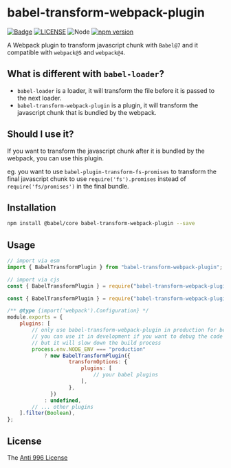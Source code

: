 # babel-transform-webpack-plugin

[![Badge](https://img.shields.io/badge/link-996.icu-%23FF4D5B.svg?style=flat-square)](https://996.icu/#/en_US)
[![LICENSE](https://img.shields.io/badge/license-Anti%20996-blue.svg?style=flat-square)](https://github.com/996icu/996.ICU/blob/master/LICENSE)
![Node](https://img.shields.io/badge/node-%3E=14-blue.svg?style=flat-square)
[![npm version](https://badge.fury.io/js/babel-transform-webpack-plugin.svg)](https://badge.fury.io/js/babel-transform-webpack-plugin)

A Webpack plugin to transform javascript chunk with `Babel@7` and it compatible with `webpack@5` and `webpack@4`.

## What is different with `babel-loader`?

-   `babel-loader` is a loader, it will transform the file before it is passed to the next loader.
-   `babel-transform-webpack-plugin` is a plugin, it will transform the javascript chunk that is bundled by the webpack.

## Should I use it?

If you want to transform the javascript chunk after it is bundled by the webpack, you can use this plugin.

eg. you want to use `babel-plugin-transform-fs-promises` to transform the final javascript chunk to use `require('fs').promises` instead of `require('fs/promises')` in the final bundle.

## Installation

```bash
npm install @babel/core babel-transform-webpack-plugin --save
```

## Usage

```js
// import via esm
import { BabelTransformPlugin } from "babel-transform-webpack-plugin";

// import via cjs
const { BabelTransformPlugin } = require("babel-transform-webpack-plugin");
```

```js
const { BabelTransformPlugin } = require("babel-transform-webpack-plugin");

/** @type {import('webpack').Configuration} */
module.exports = {
	plugins: [
		// only use babel-transform-webpack-plugin in production for better performance
		// you can use it in development if you want to debug the code
		// but it will slow down the build process
		process.env.NODE_ENV === "production"
			? new BabelTransformPlugin({
					transformOptions: {
						plugins: [
							// your babel plugins
						],
					},
			  })
			: undefined,
		// ... other plugins
	].filter(Boolean),
};
```

## License

The [Anti 996 License](LICENSE)
